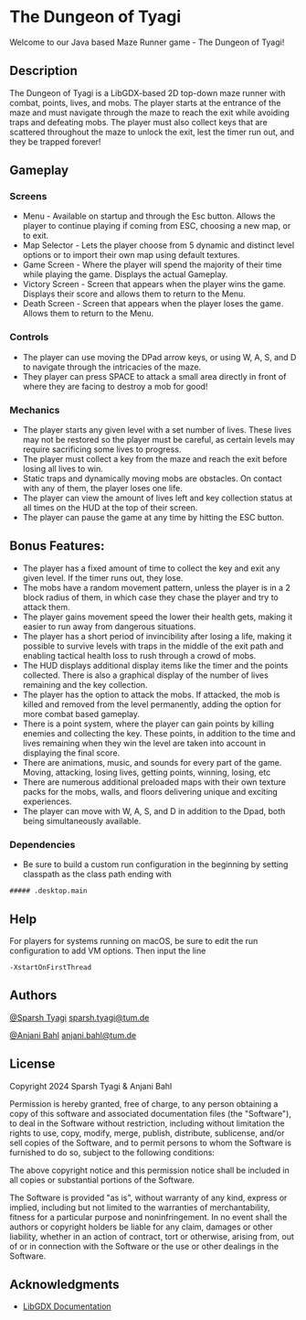 # The Dungeon of Tyagi

Welcome to our Java based Maze Runner game - The Dungeon of Tyagi!

## Description

The Dungeon of Tyagi is a LibGDX-based 2D top-down maze runner with combat, points, lives, and mobs. The player starts at the entrance of the maze and must navigate through the maze to reach the exit while avoiding traps and defeating mobs. The player must also collect keys that are scattered throughout the maze to unlock the exit, lest the timer run out, and they be trapped forever! 

## Gameplay


### Screens

* Menu - Available on startup and through the Esc button. Allows the player to continue playing if coming from ESC, choosing a new map, or to exit.
* Map Selector - Lets the player choose from 5 dynamic and distinct level options or to import their own map using default textures.
* Game Screen - Where the player will spend the majority of their time while playing the game. Displays the actual Gameplay.
* Victory Screen - Screen that appears when the player wins the game. Displays their score and allows them to return to the Menu.
* Death Screen - Screen that appears when the player loses the game. Allows them to return to the Menu.

### Controls 

* The player can use moving the DPad arrow keys, or using W, A, S, and D to navigate through the intricacies of the maze.
* They player can press SPACE to attack a small area directly in front of where they are facing to destroy a mob for good!

### Mechanics

* The player starts any given level with a set number of lives. These lives may not be restored so the player must be careful, as certain levels may require sacrificing some lives to progress.
* The player must collect a key from the maze and reach the exit before losing all lives to win.
* Static traps and dynamically moving mobs are obstacles. On contact with any of them, the player loses one life.
* The player can view the amount of lives left and key collection status at all times on the HUD at the top of their screen.
* The player can pause the game at any time by hitting the ESC button.

## Bonus Features:

* The player has a fixed amount of time to collect the key and exit any given level. If the timer runs out, they lose.
* The mobs have a random movement pattern, unless the player is in a 2 block radius of them, in which case they chase the player and try to attack them.
* The player gains movement speed the lower their health gets, making it easier to run away from dangerous situations.
* The player has a short period of invincibility after losing a life, making it possible to survive levels with traps in the middle of the exit path and enabling tactical health loss to rush through a crowd of mobs.
* The HUD displays additional display items like the timer and the points collected. There is also a graphical display of the number of lives remaining and the key collection.
* The player has the option to attack the mobs. If attacked, the mob is killed and removed from the level permanently, adding the option for more combat based gameplay. 
* There is a point system, where the player can gain points by killing enemies and collecting the key. These points, in addition to the time and lives remaining when they win the level are taken into account in displaying the final score. 
* There are animations, music, and sounds for every part of the game. Moving, attacking, losing lives, getting points, winning, losing, etc
* There are numerous additional preloaded maps with their own texture packs for the mobs, walls, and floors delivering unique and exciting experiences.
* The player can move with W, A, S, and D in addition to the Dpad, both being simultaneously available.


### Dependencies

* Be sure to build a custom run configuration in the beginning by setting classpath as the class path ending with
```
##### .desktop.main
```


## Help

For players for systems running on macOS, be sure to edit the run configuration to add VM options. Then input the line
```
-XstartOnFirstThread
```


## Authors

[@Sparsh Tyagi](https://www.linkedin.com/in/sparsh-tyagi/)
    sparsh.tyagi@tum.de

[@Anjani Bahl](https://www.linkedin.com/in/anjani-bahl/)
    anjani.bahl@tum.de

## License

Copyright 2024 Sparsh Tyagi & Anjani Bahl

Permission is hereby granted, free of charge, to any person obtaining a copy of this software and associated documentation files (the "Software"), to deal in the Software without restriction, including without limitation the rights to use, copy, modify, merge, publish, distribute, sublicense, and/or sell copies of the Software, and to permit persons to whom the Software is furnished to do so, subject to the following conditions:

The above copyright notice and this permission notice shall be included in all copies or substantial portions of the Software.

The Software is provided "as is", without warranty of any kind, express or implied, including but not limited to the warranties of merchantability, fitness for a particular purpose and noninfringement. In no event shall the authors or copyright holders be liable for any claim, damages or other liability, whether in an action of contract, tort or otherwise, arising from, out of or in connection with the Software or the use or other dealings in the Software.

## Acknowledgments

* [LibGDX Documentation](https://libgdx.com/)